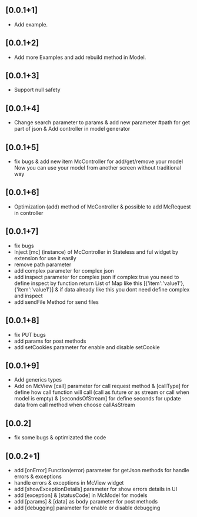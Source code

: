 
## [0.0.1+1]
- Add example.
## [0.0.1+2]
- Add more Examples and add rebuild method in Model.
## [0.0.1+3]
- Support null safety
## [0.0.1+4]
- Change search parameter to params & add new parameter #path for get part of json & Add controller in model generator
## [0.0.1+5]
- fix bugs & add new item McController for add/get/remove your model Now you can use your model from another screen without traditional way
## [0.0.1+6]
- Optimization (add) method of McController & possible to add McRequest in controller
## [0.0.1+7] 
- fix bugs
- Inject [mc] (instance) of McController in Stateless and ful widget by extension for use it easily 
- remove path parameter
- add complex parameter for complex json
- add inspect parameter for complex json if complex true you need to define inspect by function return List of Map like this [{'item':'value1'},{'item':'value1'}] & if data already like this you dont need define complex and inspect
- add sendFile Method for send files 
## [0.0.1+8] 
- fix PUT bugs
- add params for post methods
- add setCookies parameter for enable and disable setCookie
## [0.0.1+9] 
- Add generics types
- Add on McView [call] parameter for call request method & [callType] for define how call function will call (call as future or as stream or call when model is empty) & [secondsOfStream] for define seconds for update data from call method when choose callAsStream

## [0.0.2] 

- fix some bugs & optimizated the code

## [0.0.2+1] 

- add [onError] Function(error) parameter for getJson methods for handle errors & exceptions
- handle errors & exceptions in McView widget
- add [showExceptionDetails] parameter for show errors details in UI
- add [exception] & [statusCode] in McModel for models
- add [params] & [data] as body parameter for post methods
- add [debugging] parameter for enable or disable debugging